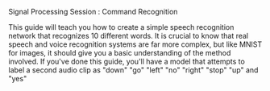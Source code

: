 Signal Processing Session : Command Recognition


This guide will teach you how to create a simple speech recognition network that recognizes 10 different words. It is crucial to know that real speech and voice recognition systems are far more complex, but like MNIST for images, it should give you a basic understanding of the method involved. If you've done this guide, you'll have a model that attempts to label a second audio clip as "down" "go" "left" "no" "right" "stop" "up" and "yes"

